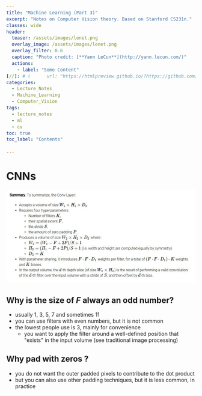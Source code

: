 ```yaml
---
title: "Machine Learning (Part 3)"
excerpt: "Notes on Computer Vision theory. Based on Stanford CS231n."
classes: wide
header:
  teaser: /assets/images/lenet.png
  overlay_image: /assets/images/lenet.png
  overlay_filter: 0.6
  caption: "Photo credit: [**Yann LeCun**](http://yann.lecun.com/)"
  actions:
    - label: "Some Content"
[//]: # (      url: "https://htmlpreview.github.io/?https://github.com/pharath/home/blob/master/_posts_html/2021-09-23-Databases.html")
categories:
  - Lecture_Notes
  - Machine_Learning
  - Computer_Vision
tags:
  - lecture_notes
  - ml
  - cv
toc: true
toc_label: "Contents"

---
```


# CNNs

![conv_layer_params_cs231n_karpathy.png](/assets/images/conv_layer_params_cs231n_karpathy.png)

## Why is the size of $F$ always an odd number?

- usually $1$, $3$, $5$, $7$ and sometimes $11$
- you can use filters with even numbers, but it is not common
- the lowest people use is $3$, mainly for convenience
    - you want to apply the filter around a well-defined position that "exists" in the input volume (see traditional image processing)

## Why pad with zeros ?

- you do not want the outer padded pixels to contribute to the dot product
- but you can also use other padding techniques, but it is less common, in practice

